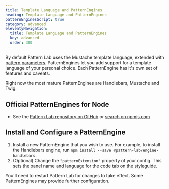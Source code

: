 ```yaml
---
title: Template Language and PatternEngines
heading: Template Language and PatternEngines
patternEnginesScript: true
category: advanced
eleventyNavigation:
  title: Template Language and PatternEngines
  key: advanced
  order: 300
---
```


By default Pattern Lab uses the Mustache template language, extended with [pattern parameters](/docs/pattern-parameters.html). PatternEngines let you add support for a template language of your personal choice. Each PatternEngine has it's own set of features and caveats.

Right now the most mature PatternEngines are Handlebars, Mustache and Twig.

## Official PatternEngines for Node

<ul id="pattern-engine-list">
  <!-- This list is automatically replaced by a script -->
  <li>See the <a href="https://github.com/pattern-lab/patternlab-node/tree/master/packages">Pattern Lab repository on GitHub</a> or <a href="https://www.npmjs.com/search?q=keywords%3A%27Pattern%20Lab%27%20engine">search on npmjs.com</a></li>
</ul>

## Install and Configure a PatternEngine

1. Install a new PatternEngine that you wish to use. For example, to install the Handlebars engine, run `npm install --save @pattern-lab/engine-handlebars`.
2. (Optional) Change the `"patternExtension"` property of your config. This sets the panel name and language for the code tab on the styleguide.

You'll need to restart Pattern Lab for changes to take effect. Some PatternEngines may provide further configuration.

